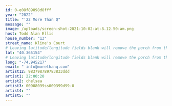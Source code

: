 ```yaml
---
id: 0-e08f89898d8fff
year: "2022"
title: "'22 More Than Q"
message: ""
image: /uploads/screen-shot-2021-10-02-at-8.12.50-am.png
host: Todd Alan Ellis
house_number: "13"
street_name: Kline's Court
# Leaving latitude/longitude fields blank will remove the porch from the Porchfest map.
lat: "40.365154"
# Leaving latitude/longitude fields blank will remove the porch from the Porchfest map.
long: "-74.945217"
email: " info@morethanq.com"
artist12: 983798789783833ddd
artist1: 22:00:20
artist2: chelsea
artist3: 00908099ss009399d99-0
artist4: ""
artist5: ""
---
```

